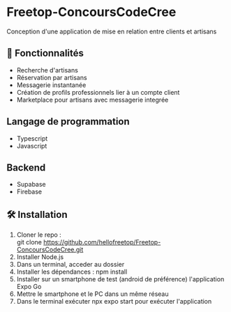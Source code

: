 # Freetop-ConcoursCodeCree
Conception d'une application de mise en relation entre clients et artisans

## 🚀 Fonctionnalités  
- Recherche d'artisans  
- Réservation par artisans  
- Messagerie instantanée
- Création de profils professionnels lier à un compte client
- Marketplace pour artisans avec messagerie integrée

## Langage de programmation
- Typescript
- Javascript

## Backend
- Supabase
- Firebase

## 🛠 Installation  
1. Cloner le repo :  
   git clone https://github.com/hellofreetop/Freetop-ConcoursCodeCree.git
2. Installer Node.js
3. Dans un terminal, acceder au dossier
4. Installer les dépendances : npm install
5. Installer sur un smartphone de test (android de préférence) l'application Expo Go
6. Mettre le smartphone et le PC dans un même réseau
7. Dans le terminal exécuter npx expo start pour exécuter l'application

